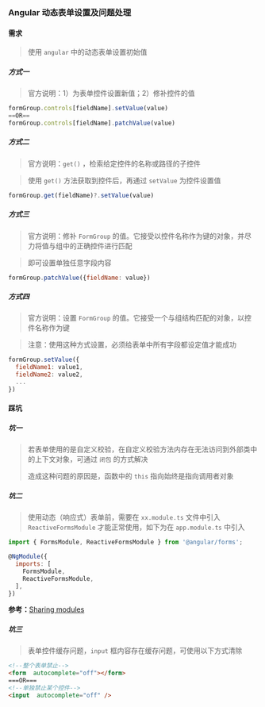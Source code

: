 ### Angular 动态表单设置及问题处理

#### 需求

> 使用 `angular` 中的动态表单设置初始值

##### 方式一

> 官方说明：1）为表单控件设置新值；2）修补控件的值

```js
formGroup.controls[fieldName].setValue(value)
==OR==
formGroup.controls[fieldName].patchValue(value)
```

##### 方式二

> 官方说明：`get()` ，检索给定控件的名称或路径的子控件

> 使用 `get()` 方法获取到控件后，再通过 `setValue` 为控件设置值

```js
formGroup.get(fieldName)?.setValue(value)
```

##### 方式三

> 官方说明：修补 `FormGroup` 的值。它接受以控件名称作为键的对象，并尽力将值与组中的正确控件进行匹配

> 即可设置单独任意字段内容

```js
formGroup.patchValue({fieldName: value})
```

##### 方式四

> 官方说明：设置 `FormGroup` 的值。它接受一个与组结构匹配的对象，以控件名称作为键

> 注意：使用这种方式设置，必须给表单中所有字段都设定值才能成功

```js
formGroup.setValue({
  fieldName1: value1,
  fieldName2: value2, 
  ...
})
```

#### 踩坑

##### 坑一

> 若表单使用的是自定义校验，在自定义校验方法内存在无法访问到外部类中的上下文对象，可通过 `闭包` 的方式解决
>
> 造成这种问题的原因是，函数中的 `this` 指向始终是指向调用者对象

##### 坑二

> 使用动态（响应式）表单前，需要在 `xx.module.ts` 文件中引入 `ReactiveFormsModule` 才能正常使用，如下为在 `app.module.ts` 中引入

```js
import { FormsModule, ReactiveFormsModule } from '@angular/forms';

@NgModule({
  imports: [
    FormsModule,
    ReactiveFormsModule,
  ],
})
```

**参考：**[Sharing modules](https://angular.io/guide/sharing-ngmodules)

##### 坑三

> 表单控件缓存问题，`input` 框内容存在缓存问题，可使用以下方式清除

```html
<!--整个表单禁止-->
<form  autocomplete="off"></form>	
===OR===
<!--单独禁止某个控件-->
<input  autocomplete="off" />
```

